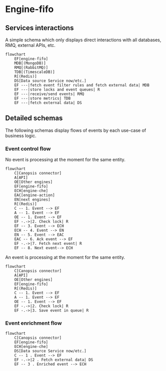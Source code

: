# Engine-fifo

## Services interactions

A simple schema which only displays direct interactions with all databases, RMQ, external APIs, etc.

```mermaid
flowchart
    EF[engine-fifo]
    MDB[(MongoDB)]
    RMQ[(RabbitMQ)]
    TDB[(TimescaleDB)]
    R[(Redis)]
    DS[Data source Service now/etc.]
    EF ---|fetch event filter rules and fetch external data| MDB
    EF ---|store locks and event queues| R
    EF ---|receive/send events| RMQ
    EF ---|store metrics| TDB
    EF ---|fetch external data| DS
```

## Detailed schemas

The following schemas display flows of events by each use-case of business logic.

### Event control flow

No event is processing at the moment for the same entity.

```mermaid
flowchart
    C[Canopsis connector]
    A[API]
    OE[Other engines]
    EF[engine-fifo]
    ECH[engine-che]
    EAC[engine-action]
    EN[next engines]
    R[(Redis)]
    C -- 1. Event --> EF
    A -- 1. Event --> EF
    OE -- 1. Event --> EF
    EF -.->|2. Check lock| R
    EF -- 3. Event --> ECH
    ECH -- 4. Event --> EN
    EN -- 5. Event --> EAC
    EAC -- 6. Ack event --> EF
    EF -.->|7. Fetch next event| R
    EF -- 8. Next event--> ECH
```

An event is processing at the moment for the same entity.

```mermaid
flowchart
    C[Canopsis connector]
    A[API]
    OE[Other engines]
    EF[engine-fifo]
    R[(Redis)]
    C -- 1. Event --> EF
    A -- 1. Event --> EF
    OE -- 1. Event --> EF
    EF -.->|2. Check lock| R
    EF -.->|3. Save event in queue| R
```

### Event enrichment flow

```mermaid
flowchart
    C[Canopsis connector]
    EF[engine-fifo]
    ECH[engine-che]
    DS[Data source Service now/etc.]
    C -- 1 . Event --> EF
    EF -.->|2 . Fetch external data| DS
    EF -- 3 . Enriched event --> ECH
```
